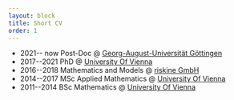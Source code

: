 ```yaml
---
layout: block
title: Short CV
order: 1
---
```


* 2021-- now Post-Doc  @  [Georg-August-Universität Göttingen](https://cpde.math.uni-goettingen.de/en/members/PStocker/index.html) <!--https://www.uni-goettingen.de/en/630954.html-->
* 2017--2021 PhD  @ [University Of Vienna](https://npde.tuwien.ac.at/) 
* 2016--2018 Mathematics and Models @ [riskine GmbH](https://riskine.com) 
* 2014--2017 MSc Applied Mathematics @ [University Of Vienna](https://mathematik.univie.ac.at/) 
* 2011--2014 BSc Mathematics @ [University Of Vienna](https://mathematik.univie.ac.at/) 

